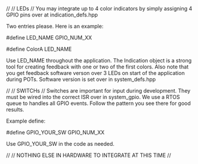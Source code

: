 //
// LEDs
//
You may integrate up to 4 color indicators by simply assigning 4 GPIO pins over at indication_defs.hpp

Two entries please.  Here is an example:

#define LED_NAME GPIO_NUM_XX

#define ColorA LED_NAME

Use LED_NAME throughout the application.  The Indication object is a strong tool for creating feedback with one or two of the first colors.  Also note that you get feedback software verson over 3 LEDs on start of the application during POTs.  Software version is set over in system_defs.hpp

//
// SWITCHs
//
Switches are important for input during development.  They must be wired into the correct ISR over in system_gpio.  We use a RTOS queue to handles all GPIO events.  Follow
the pattern you see there for good results.

Example define:

#define GPIO_YOUR_SW GPIO_NUM_XX

Use GPIO_YOUR_SW in the code as needed.

//
// NOTHING ELSE IN HARDWARE TO INTEGRATE AT THIS TIME
//
